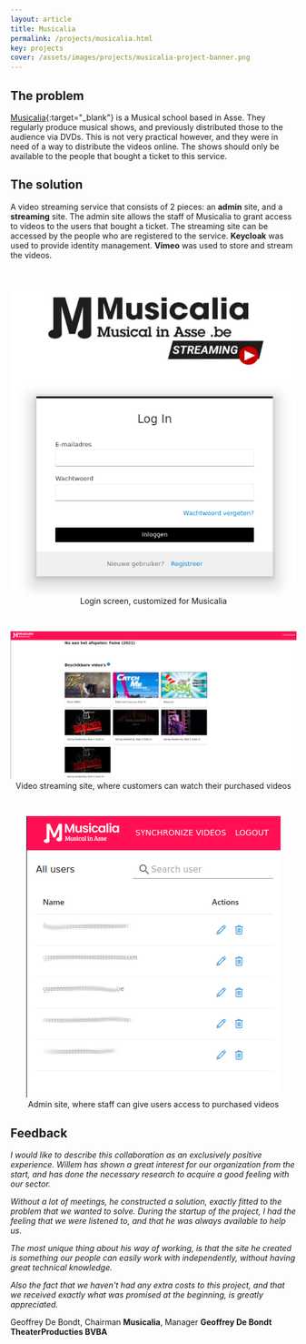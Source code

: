 ```yaml
---
layout: article
title: Musicalia
permalink: /projects/musicalia.html
key: projects
cover: /assets/images/projects/musicalia-project-banner.png
---
```



## The problem

[Musicalia](https://musicalinasse.be){:target="_blank"} is a Musical school based in Asse. They regularly produce musical shows, and previously distributed those to the audience via DVDs. This is not very practical however, and they were in need of a way to distribute the videos online. The shows should only be available to the people that bought a ticket to this service.

## The solution

A video streaming service that consists of 2 pieces: an **admin** site, and a **streaming** site. The admin site allows the staff of Musicalia to grant access to videos to the users that bought a ticket. The streaming site can be accessed by the people who are registered to the service. **Keycloak** was used to provide identity management. **Vimeo** was used to store and stream the videos.

<br />

<p align="center" width="100%">
    <img src="/assets/images/projects/musicalia-login-screen.png"><br> 
    Login screen, customized for Musicalia
</p>

<br />

<p align="center" width="100%">
    <img src="/assets/images/projects/musicalia-clientapp.png"><br> 
    Video streaming site, where customers can watch their purchased videos
</p>

<br />

<p align="center" width="100%">
    <img src="/assets/images/projects/musicalia-admin.png"><br> 
    Admin site, where staff can give users access to purchased videos
</p>

## Feedback

*I would like to describe this collaboration as an exclusively positive experience. Willem has shown a great interest for our organization from the start, and has done the necessary research to acquire a good feeling with our sector.*

*Without a lot of meetings, he constructed a solution, exactly fitted to the problem that we wanted to solve. During the startup of the project, I had the feeling that we were listened to, and that he was always available to help us.*

*The most unique thing about his way of working, is that the site he created is something our people can easily work with independently, without having great technical knowledge.*

*Also the fact that we haven't had any extra costs to this project, and that we received exactly what was promised at the beginning, is greatly appreciated.*

Geoffrey De Bondt, Chairman **Musicalia**, Manager **Geoffrey De Bondt TheaterProducties BVBA**
